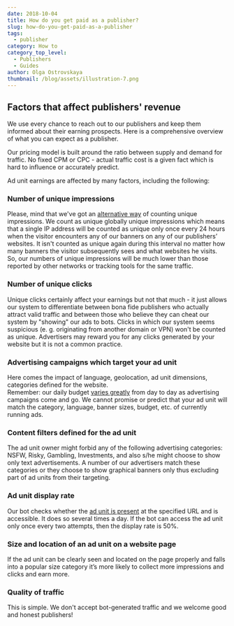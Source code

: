 ```yaml
---
date: 2018-10-04
title: How do you get paid as a publisher?
slug: how-do-you-get-paid-as-a-publisher
tags:
  - publisher
category: How to
category_top_level:
  - Publishers
  - Guides
author: Olga Ostrovskaya
thumbnail: /blog/assets/illustration-7.png
---
```

## Factors that affect publishers' revenue

We use every chance to reach out to our publishers and keep them informed about their earning prospects. Here is a comprehensive overview of what you can expect as a publisher.

Our pricing model is built around the ratio between supply and demand for traffic. No fixed CPM or CPC - actual traffic cost is a given fact which is hard to influence or accurately predict.

Ad unit earnings are affected by many factors, including the following:

### Number of unique impressions

Please, mind that we've got an [alternative way](https://a-ads.com/blog/2018-10-04-counting-unique-impressions/) of counting unique impressions. We count as unique globally unique impressions which means that a single IP address will be counted as unique only once every 24 hours when the visitor encounters any of our banners on any of our publishers’ websites. It isn't counted as unique again during this interval no matter how many banners the visitor subsequently sees and what websites he visits. So, our numbers of unique impressions will be much lower than those reported by other networks or tracking tools for the same traffic.

### **Number of unique clicks**

Unique clicks certainly affect your earnings but not that much - it just allows our system to differentiate between bona fide publishers who actually attract valid traffic and between those who believe they can cheat our system by "showing" our ads to bots. Clicks in which our system seems suspicious (e. g. originating from another domain or VPN) won't be counted as unique.  Advertisers may reward you for any clicks generated by your website but it is not a common practice.

### **Advertising campaigns which target your ad unit**

Here comes the impact of language, geolocation, ad unit dimensions, categories defined for the website.\
Remember: our daily budget [varies greatly](https://a-ads.com/blog/2019-08-11-how-does-daily-budget-work/) from day to day as advertising campaigns come and go. We cannot promise or predict that your ad unit will match the category, language, banner sizes, budget, etc. of currently running ads.

### **Content filters defined for the ad unit**

The ad unit owner might forbid any of the following advertising categories: NSFW, Risky, Gambling, Investments, and also s/he might choose to show only text advertisements.  A number of our advertisers match these categories or they choose to show graphical banners only thus excluding part of ad units from their targeting.

### **Ad unit display rate**

Our bot checks whether the [ad unit is present](https://a-ads.com/blog/2019-06-17-how-to-place-an-ad-unit-code-correctly/) at the specified URL and is accessible. It does so several times a day. If the bot can access the ad unit only once every two attempts, then the display rate is 50%.

### **Size and location of an ad unit on a website page**

If the ad unit can be clearly seen and located on the page properly and falls into a popular size category it’s more likely to collect more impressions and clicks and earn more.

### **Quality of traffic**

This is simple. We don't accept bot-generated traffic and we welcome good and honest publishers!